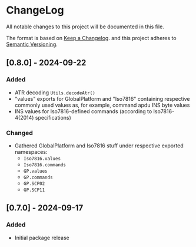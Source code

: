 
# ChangeLog

All notable changes to this project will be documented in this file.

The format is based on [Keep a Changelog](http://keepachangelog.com/).
and this project adheres to [Semantic Versioning](http://semver.org/).

## [0.8.0] - 2024-09-22

### Added

- ATR decoding `Utils.decodeAtr()`
- "values" exports for GlobalPlatform and "Iso7816" containing respective commonly used values as, for example, command apdu INS byte values
- INS values for Iso7816-defined commands (according to Iso7816-4(2014) specifications)

### Changed

- Gathered GlobalPlatform and Iso7816 stuff under respective exported namespaces:
    - `Iso7816.values`
    - `Iso7816.commands`
    - `GP.values`
    - `GP.commands`
    - `GP.SCP02`
    - `GP.SCP11`

## [0.7.0] - 2024-09-17

### Added
- Initial package release